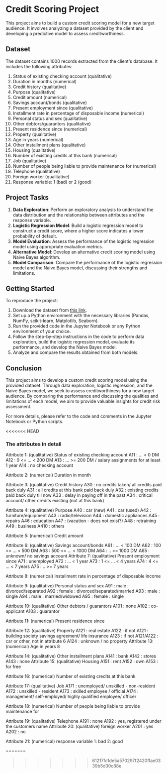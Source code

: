 # Credit Scoring Project

This project aims to build a custom credit scoring model for a new target audience. It involves analyzing a dataset provided by the client and developing a predictive model to assess creditworthiness.

## Dataset

The dataset contains 1000 records extracted from the client's database. It includes the following attributes:

1. Status of existing checking account (qualitative)
2. Duration in months (numerical)
3. Credit history (qualitative)
4. Purpose (qualitative)
5. Credit amount (numerical)
6. Savings account/bonds (qualitative)
7. Present employment since (qualitative)
8. Installment rate in percentage of disposable income (numerical)
9. Personal status and sex (qualitative)
10. Other debtors/guarantors (qualitative)
11. Present residence since (numerical)
12. Property (qualitative)
13. Age in years (numerical)
14. Other installment plans (qualitative)
15. Housing (qualitative)
16. Number of existing credits at this bank (numerical)
17. Job (qualitative)
18. Number of people being liable to provide maintenance for (numerical)
19. Telephone (qualitative)
20. Foreign worker (qualitative)
21. Response variable: 1 (bad) or 2 (good)

## Project Tasks

1. **Data Exploration**: Perform an exploratory analysis to understand the data distribution and the relationship between attributes and the response variable.
2. **Logistic Regression Model**: Build a logistic regression model to construct a credit score, where a higher score indicates a lower probability of default.
3. **Model Evaluation**: Assess the performance of the logistic regression model using appropriate evaluation metrics.
4. **Alternative Model**: Develop an alternative credit scoring model using Naive Bayes algorithm.
5. **Model Comparison**: Compare the performance of the logistic regression model and the Naive Bayes model, discussing their strengths and limitations.

## Getting Started

To reproduce the project:

1. Download the dataset from [this link](https://archive.ics.uci.edu/ml/machine-learning-databases/statlog/german/german.data).
2. Set up a Python environment with the necessary libraries (Pandas, NumPy, scikit-learn, Matplotlib, Seaborn).
3. Run the provided code in the Jupyter Notebook or any Python environment of your choice.
4. Follow the step-by-step instructions in the code to perform data exploration, build the logistic regression model, evaluate its performance, and develop the Naive Bayes model.
5. Analyze and compare the results obtained from both models.

## Conclusion

This project aims to develop a custom credit scoring model using the provided dataset. Through data exploration, logistic regression, and the Naive Bayes model, we seek to assess creditworthiness for a new target audience. By comparing the performance and discussing the qualities and limitations of each model, we aim to provide valuable insights for credit risk assessment.

For more details, please refer to the code and comments in the Jupyter Notebook or Python scripts.

<<<<<<< HEAD

### The attributes in detail
Attribute 1: (qualitative)
Status of existing checking account
A11 : ... < 0 DM
A12 : 0 <= ... < 200 DM
A13 : ... >= 200 DM / salary assignments for at least 1 year
A14 : no checking account

Attribute 2: (numerical)
Duration in month

Attribute 3: (qualitative)
Credit history
A30 : no credits taken/ all credits paid back duly
A31 : all credits at this bank paid back duly
A32 : existing credits paid back duly till now
A33 : delay in paying off in the past
A34 : critical account/ other credits existing (not at this bank)

Attribute 4: (qualitative)
Purpose
A40 : car (new)
A41 : car (used)
A42 : furniture/equipment
A43 : radio/television
A44 : domestic appliances
A45 : repairs
A46 : education
A47 : (vacation - does not exist?)
A48 : retraining
A49 : business
A410 : others

Attribute 5: (numerical)
Credit amount

Attribute 6: (qualitative) Savings account/bonds
A61 : ... < 100 DM
A62 : 100 <= ... < 500 DM
A63 : 500 <= ... < 1000 DM
A64 : .. >= 1000 DM
A65 : unknown/ no savings account
Attribute 7: (qualitative)
Present employment since
A71 : unemployed
A72 : ... < 1 year
A73 : 1 <= ... < 4 years
A74 : 4 <= ... < 7 years
A75 : .. >= 7 years

Attribute 8: (numerical)
Installment rate in percentage of disposable income

Attribute 9: (qualitative)
Personal status and sex
A91 : male : divorced/separated
A92 : female : divorced/separated/married
A93 : male : single
A94 : male : married/widowed
A95 : female : single

Attribute 10: (qualitative)
Other debtors / guarantors
A101 : none
A102 : co-applicant
A103 : guarantor

Attribute 11: (numerical)
Present residence since

Attribute 12: (qualitative)
Property
A121 : real estate
A122 : if not A121 : building society savings agreement/ life insurance
A123 : if not A121/A122 : car or other, not in attribute 6
A124 : unknown / no property
Attribute 13: (numerical)
Age in years
8

Attribute 14: (qualitative)
Other installment plans
A141 : bank
A142 : stores
A143 : none
Attribute 15: (qualitative)
Housing
A151 : rent
A152 : own
A153 : for free

Attribute 16: (numerical)
Number of existing credits at this bank

Attribute 17: (qualitative)
Job
A171 : unemployed/ unskilled - non-resident
A172 : unskilled - resident
A173 : skilled employee / official
A174 : management/ self-employed/
highly qualified employee/ officer

Attribute 18: (numerical)
Number of people being liable to provide maintenance for

Attribute 19: (qualitative)
Telephone
A191 : none
A192 : yes, registered under the customers name
Attribute 20: (qualitative)
foreign worker
A201 : yes
A202 : no

Attribute 21: (numerical)
response variable
1: bad
2: good

=======
>>>>>>> 61217fc1de5a570297f2420ffae0339b5d30c88e
